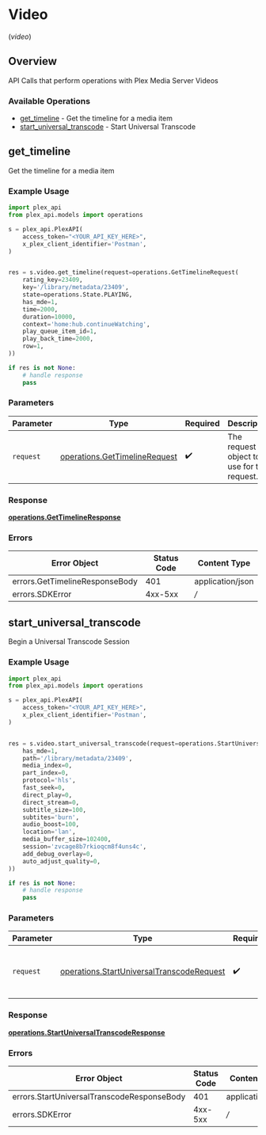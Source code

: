 # Video
(*video*)

## Overview

API Calls that perform operations with Plex Media Server Videos


### Available Operations

* [get_timeline](#get_timeline) - Get the timeline for a media item
* [start_universal_transcode](#start_universal_transcode) - Start Universal Transcode

## get_timeline

Get the timeline for a media item

### Example Usage

```python
import plex_api
from plex_api.models import operations

s = plex_api.PlexAPI(
    access_token="<YOUR_API_KEY_HERE>",
    x_plex_client_identifier='Postman',
)


res = s.video.get_timeline(request=operations.GetTimelineRequest(
    rating_key=23409,
    key='/library/metadata/23409',
    state=operations.State.PLAYING,
    has_mde=1,
    time=2000,
    duration=10000,
    context='home:hub.continueWatching',
    play_queue_item_id=1,
    play_back_time=2000,
    row=1,
))

if res is not None:
    # handle response
    pass

```

### Parameters

| Parameter                                                                      | Type                                                                           | Required                                                                       | Description                                                                    |
| ------------------------------------------------------------------------------ | ------------------------------------------------------------------------------ | ------------------------------------------------------------------------------ | ------------------------------------------------------------------------------ |
| `request`                                                                      | [operations.GetTimelineRequest](../../models/operations/gettimelinerequest.md) | :heavy_check_mark:                                                             | The request object to use for the request.                                     |


### Response

**[operations.GetTimelineResponse](../../models/operations/gettimelineresponse.md)**
### Errors

| Error Object                   | Status Code                    | Content Type                   |
| ------------------------------ | ------------------------------ | ------------------------------ |
| errors.GetTimelineResponseBody | 401                            | application/json               |
| errors.SDKError                | 4xx-5xx                        | */*                            |

## start_universal_transcode

Begin a Universal Transcode Session

### Example Usage

```python
import plex_api
from plex_api.models import operations

s = plex_api.PlexAPI(
    access_token="<YOUR_API_KEY_HERE>",
    x_plex_client_identifier='Postman',
)


res = s.video.start_universal_transcode(request=operations.StartUniversalTranscodeRequest(
    has_mde=1,
    path='/library/metadata/23409',
    media_index=0,
    part_index=0,
    protocol='hls',
    fast_seek=0,
    direct_play=0,
    direct_stream=0,
    subtitle_size=100,
    subtites='burn',
    audio_boost=100,
    location='lan',
    media_buffer_size=102400,
    session='zvcage8b7rkioqcm8f4uns4c',
    add_debug_overlay=0,
    auto_adjust_quality=0,
))

if res is not None:
    # handle response
    pass

```

### Parameters

| Parameter                                                                                              | Type                                                                                                   | Required                                                                                               | Description                                                                                            |
| ------------------------------------------------------------------------------------------------------ | ------------------------------------------------------------------------------------------------------ | ------------------------------------------------------------------------------------------------------ | ------------------------------------------------------------------------------------------------------ |
| `request`                                                                                              | [operations.StartUniversalTranscodeRequest](../../models/operations/startuniversaltranscoderequest.md) | :heavy_check_mark:                                                                                     | The request object to use for the request.                                                             |


### Response

**[operations.StartUniversalTranscodeResponse](../../models/operations/startuniversaltranscoderesponse.md)**
### Errors

| Error Object                               | Status Code                                | Content Type                               |
| ------------------------------------------ | ------------------------------------------ | ------------------------------------------ |
| errors.StartUniversalTranscodeResponseBody | 401                                        | application/json                           |
| errors.SDKError                            | 4xx-5xx                                    | */*                                        |
